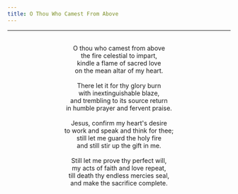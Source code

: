 ```yaml
---
title: O Thou Who Camest From Above
---
```


---
<center>
<br/>
O thou who camest from above<br/>
the fire celestial to impart,<br/>
kindle a flame of sacred love<br/>
on the mean altar of my heart.<br/>
<br/>
There let it for thy glory burn<br/>
with inextinguishable blaze,<br/>
and trembling to its source return<br/>
in humble prayer and fervent praise.<br/>
<br/>
Jesus, confirm my heart's desire<br/>
to work and speak and think for thee;<br/>
still let me guard the holy fire<br/>
and still stir up the gift in me.<br/>
<br/>
Still let me prove thy perfect will,<br/>
my acts of faith and love repeat,<br/>
till death thy endless mercies seal,<br/>
and make the sacrifice complete.<br/>

</center>